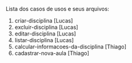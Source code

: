 Lista dos casos de usos e seus arquivos:

1. criar-disciplina 	[Lucas]
2. excluir-disciplina 	[Lucas]
3. editar-disciplina 	[Lucas]
4. listar-disciplina 	[Lucas]
5. calcular-informacoes-da-disciplina [Thiago]
6. cadastrar-nova-aula 	[Thiago]


